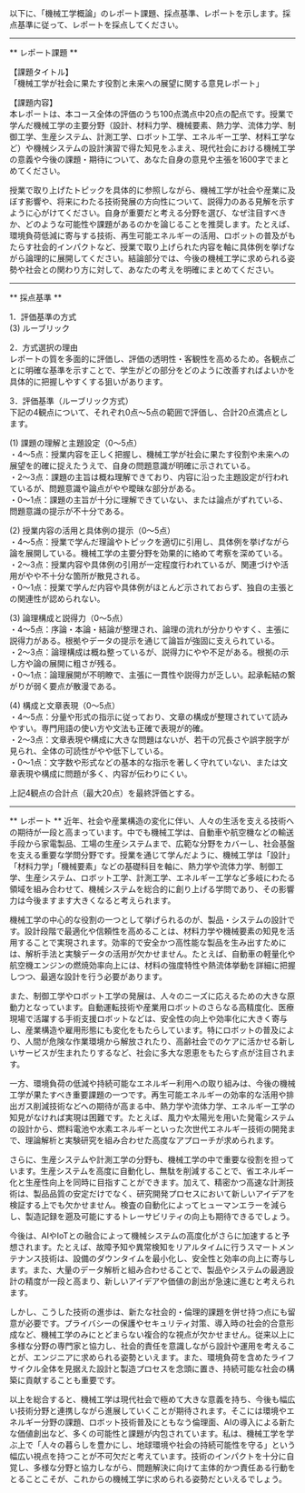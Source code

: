 以下に、「機械工学概論」のレポート課題、採点基準、レポートを示します。採点基準に従って、レポートを採点してください。

---------------------------------------
** レポート課題 **

【課題タイトル】  
「機械工学が社会に果たす役割と未来への展望に関する意見レポート」

【課題内容】  
本レポートは、本コース全体の評価のうち100点満点中20点の配点です。授業で学んだ機械工学の主要分野（設計、材料力学、機械要素、熱力学、流体力学、制御工学、生産システム、計測工学、ロボット工学、エネルギー工学、材料工学など）や機械システムの設計演習で得た知見をふまえ、現代社会における機械工学の意義や今後の課題・期待について、あなた自身の意見や主張を1600字でまとめてください。

授業で取り上げたトピックを具体的に参照しながら、機械工学が社会や産業に及ぼす影響や、将来にわたる技術発展の方向性について、説得力のある見解を示すように心がけてください。自身が重要だと考える分野を選び、なぜ注目すべきか、どのような可能性や課題があるのかを論じることを推奨します。たとえば、環境負荷低減に寄与する技術、再生可能エネルギーの活用、ロボットの普及がもたらす社会的インパクトなど、授業で取り上げられた内容を軸に具体例を挙げながら論理的に展開してください。結論部分では、今後の機械工学に求められる姿勢や社会との関わり方に対して、あなたの考えを明確にまとめてください。

---------------------------------------
** 採点基準 **

1．評価基準の方式  
(3) ルーブリック

2．方式選択の理由  
レポートの質を多面的に評価し、評価の透明性・客観性を高めるため。各観点ごとに明確な基準を示すことで、学生がどの部分をどのように改善すればよいかを具体的に把握しやすくする狙いがあります。

3．評価基準（ルーブリック方式）  
下記の4観点について、それぞれ0点～5点の範囲で評価し、合計20点満点とします。  

(1) 課題の理解と主題設定（0～5点）  
・4～5点：授業内容を正しく把握し、機械工学が社会に果たす役割や未来への展望を的確に捉えたうえで、自身の問題意識が明確に示されている。  
・2～3点：課題の主旨は概ね理解できており、内容に沿った主題設定が行われているが、問題意識や論点がやや曖昧な部分がある。  
・0～1点：課題の主旨が十分に理解できていない、または論点がずれている、問題意識の提示が不十分である。  

(2) 授業内容の活用と具体例の提示（0～5点）  
・4～5点：授業で学んだ理論やトピックを適切に引用し、具体例を挙げながら論を展開している。機械工学の主要分野を効果的に絡めて考察を深めている。  
・2～3点：授業内容や具体例の引用が一定程度行われているが、関連づけや活用がやや不十分な箇所が散見される。  
・0～1点：授業で学んだ内容や具体例がほとんど示されておらず、独自の主張との関連性が認められない。  

(3) 論理構成と説得力（0～5点）  
・4～5点：序論・本論・結論が整理され、論理の流れが分かりやすく、主張に説得力がある。根拠やデータの提示を通じて論旨が強固に支えられている。  
・2～3点：論理構成は概ね整っているが、説得力にやや不足がある。根拠の示し方や論の展開に粗さが残る。  
・0～1点：論理展開が不明瞭で、主張に一貫性や説得力が乏しい。起承転結の繋がりが弱く要点が散漫である。  

(4) 構成と文章表現（0～5点）  
・4～5点：分量や形式の指示に従っており、文章の構成が整理されていて読みやすい。専門用語の使い方や文法も正確で表現が的確。  
・2～3点：文章表現や構成に大きな問題はないが、若干の冗長さや誤字脱字が見られ、全体の可読性がやや低下している。  
・0～1点：文字数や形式などの基本的な指示を著しく守れていない、または文章表現や構成に問題が多く、内容が伝わりにくい。  

上記4観点の合計点（最大20点）を最終評価とする。

---------------------------------------
** レポート **
近年、社会や産業構造の変化に伴い、人々の生活を支える技術への期待が一段と高まっています。中でも機械工学は、自動車や航空機などの輸送手段から家電製品、工場の生産システムまで、広範な分野をカバーし、社会基盤を支える重要な学問分野です。授業を通じて学んだように、機械工学は「設計」「材料力学」「機械要素」などの基礎科目を軸に、熱力学や流体力学、制御工学、生産システム、ロボット工学、計測工学、エネルギー工学など多岐にわたる領域を組み合わせて、機械システムを総合的に創り上げる学問であり、その影響力は今後ますます大きくなると考えられます。

機械工学の中心的な役割の一つとして挙げられるのが、製品・システムの設計です。設計段階で最適化や信頼性を高めることは、材料力学や機械要素の知見を活用することで実現されます。効率的で安全かつ高性能な製品を生み出すためには、解析手法と実験データの活用が欠かせません。たとえば、自動車の軽量化や航空機エンジンの燃焼効率向上には、材料の強度特性や熱流体挙動を詳細に把握しつつ、最適な設計を行う必要があります。

また、制御工学やロボット工学の発展は、人々のニーズに応えるための大きな原動力となっています。自動運転技術や産業用ロボットのさらなる高精度化、医療現場で活躍する手術支援ロボットなどは、安全性の向上や効率化に大きく寄与し、産業構造や雇用形態にも変化をもたらしています。特にロボットの普及により、人間が危険な作業環境から解放されたり、高齢社会でのケアに活かせる新しいサービスが生まれたりするなど、社会に多大な恩恵をもたらす点が注目されます。

一方、環境負荷の低減や持続可能なエネルギー利用への取り組みは、今後の機械工学が果たすべき重要課題の一つです。再生可能エネルギーの効率的な活用や排出ガス削減技術などへの期待が高まる中、熱力学や流体力学、エネルギー工学の知見がなければ実現は困難です。たとえば、風力や太陽光を用いた発電システムの設計から、燃料電池や水素エネルギーといった次世代エネルギー技術の開発まで、理論解析と実験研究を組み合わせた高度なアプローチが求められます。

さらに、生産システムや計測工学の分野も、機械工学の中で重要な役割を担っています。生産システムを高度に自動化し、無駄を削減することで、省エネルギー化と生産性向上を同時に目指すことができます。加えて、精密かつ高速な計測技術は、製品品質の安定だけでなく、研究開発プロセスにおいて新しいアイデアを検証する上でも欠かせません。検査の自動化によってヒューマンエラーを減らし、製造記録を遡及可能にするトレーサビリティの向上も期待できるでしょう。

今後は、AIやIoTとの融合によって機械システムの高度化がさらに加速すると予想されます。たとえば、故障予知や異常検知をリアルタイムに行うスマートメンテナンス技術は、設備のダウンタイムを最小化し、安全性と効率の向上に寄与します。また、大量のデータ解析と組み合わせることで、製品やシステムの最適設計の精度が一段と高まり、新しいアイデアや価値の創出が急速に進むと考えられます。

しかし、こうした技術の進歩は、新たな社会的・倫理的課題を併せ持つ点にも留意が必要です。プライバシーの保護やセキュリティ対策、導入時の社会的合意形成など、機械工学のみにとどまらない複合的な視点が欠かせません。従来以上に多様な分野の専門家と協力し、社会的責任を意識しながら設計や運用を考えることが、エンジニアに求められる姿勢といえます。また、環境負荷を含めたライフサイクル全体を見据えた設計と製造プロセスを念頭に置き、持続可能な社会の構築に貢献することも重要です。

以上を総合すると、機械工学は現代社会で極めて大きな意義を持ち、今後も幅広い技術分野と連携しながら進展していくことが期待されます。そこには環境やエネルギー分野の課題、ロボット技術普及にともなう倫理面、AIの導入による新たな価値創出など、多くの可能性と課題が内包されています。私は、機械工学を学ぶ上で「人々の暮らしを豊かにし、地球環境や社会の持続可能性を守る」という幅広い視点を持つことが不可欠だと考えています。技術のインパクトを十分に自覚し、多様な分野と協力しながら、問題解決に向けて主体的かつ責任ある行動をとることこそが、これからの機械工学に求められる姿勢だといえるでしょう。


